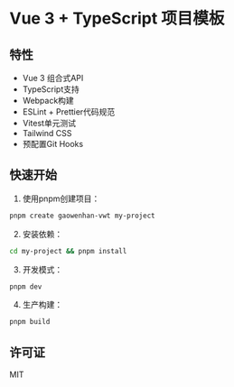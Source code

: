 # Vue 3 + TypeScript 项目模板

## 特性

- Vue 3 组合式API
- TypeScript支持
- Webpack构建
- ESLint + Prettier代码规范
- Vitest单元测试
- Tailwind CSS
- 预配置Git Hooks

## 快速开始

1. 使用pnpm创建项目：

```bash
pnpm create gaowenhan-vwt my-project
```

2. 安装依赖：

```bash
cd my-project && pnpm install
```

3. 开发模式：

```bash
pnpm dev
```

4. 生产构建：

```bash
pnpm build
```

## 许可证

MIT
